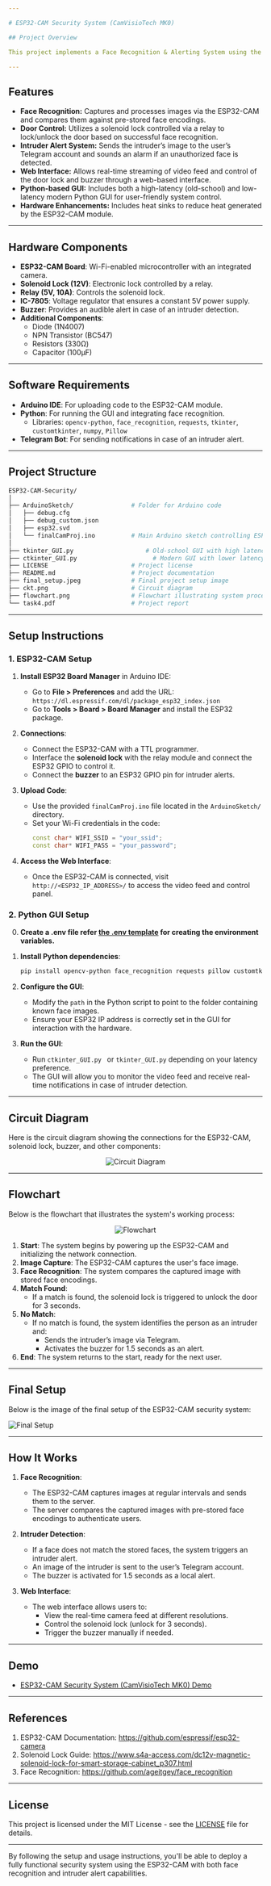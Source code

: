 ```yaml
---

# ESP32-CAM Security System (CamVisioTech MK0)

## Project Overview

This project implements a Face Recognition & Alerting System using the ESP32-CAM module, designed for Task 4 of the IoT Workshop-1 (ECL 108). The system utilizes facial recognition to control a solenoid lock, unlocking the door for 3 seconds when a known person is recognized. If an intruder is detected, the system sends an alert via Telegram and activates a buzzer. Additionally, the system offers a web-based interface for monitoring and control, and a custom desktop application built with Python, Tkinter, and CustomTkinter to manage both the facial recognition and alert system.

---
```


## Features

- **Face Recognition:** Captures and processes images via the ESP32-CAM and compares them against pre-stored face encodings.
- **Door Control:** Utilizes a solenoid lock controlled via a relay to lock/unlock the door based on successful face recognition.
- **Intruder Alert System:** Sends the intruder’s image to the user’s Telegram account and sounds an alarm if an unauthorized face is detected.
- **Web Interface:** Allows real-time streaming of video feed and control of the door lock and buzzer through a web-based interface.
- **Python-based GUI:** Includes both a high-latency (old-school) and low-latency modern Python GUI for user-friendly system control.
- **Hardware Enhancements:** Includes heat sinks to reduce heat generated by the ESP32-CAM module.

---

## Hardware Components

- **ESP32-CAM Board**: Wi-Fi-enabled microcontroller with an integrated camera.
- **Solenoid Lock (12V)**: Electronic lock controlled by a relay.
- **Relay (5V, 10A)**: Controls the solenoid lock.
- **IC-7805**: Voltage regulator that ensures a constant 5V power supply.
- **Buzzer**: Provides an audible alert in case of an intruder detection.
- **Additional Components**: 
  - Diode (1N4007)
  - NPN Transistor (BC547)
  - Resistors (330Ω)
  - Capacitor (100μF)

---

## Software Requirements

- **Arduino IDE**: For uploading code to the ESP32-CAM module.
- **Python**: For running the GUI and integrating face recognition.
  - Libraries: `opencv-python`, `face_recognition`, `requests`, `tkinter`, `customtkinter`, `numpy`, `Pillow`
- **Telegram Bot**: For sending notifications in case of an intruder alert.

---

## Project Structure

```bash
ESP32-CAM-Security/
│
├── ArduinoSketch/                # Folder for Arduino code
│   ├── debug.cfg
│   ├── debug_custom.json
│   ├── esp32.svd
│   └── finalCamProj.ino          # Main Arduino sketch controlling ESP32-CAM
│
├── tkinter_GUI.py                    # Old-school GUI with high latency
├── ctkinter_GUI.py                     # Modern GUI with lower latency
├── LICENSE                       # Project license
├── README.md                     # Project documentation
├── final_setup.jpeg              # Final project setup image
├── ckt.png                       # Circuit diagram
├── flowchart.png                 # Flowchart illustrating system process
└── task4.pdf                     # Project report
```

---

## Setup Instructions

### 1. ESP32-CAM Setup

1. **Install ESP32 Board Manager** in Arduino IDE:
   - Go to **File > Preferences** and add the URL:  
     `https://dl.espressif.com/dl/package_esp32_index.json`
   - Go to **Tools > Board > Board Manager** and install the ESP32 package.

2. **Connections**:
   - Connect the ESP32-CAM with a TTL programmer.
   - Interface the **solenoid lock** with the relay module and connect the ESP32 GPIO to control it.
   - Connect the **buzzer** to an ESP32 GPIO pin for intruder alerts.

3. **Upload Code**:
   - Use the provided `finalCamProj.ino` file located in the `ArduinoSketch/` directory.
   - Set your Wi-Fi credentials in the code:  
     ```cpp
     const char* WIFI_SSID = "your_ssid";
     const char* WIFI_PASS = "your_password";
     ```

4. **Access the Web Interface**:
   - Once the ESP32-CAM is connected, visit `http://<ESP32_IP_ADDRESS>/` to access the video feed and control panel.

### 2. Python GUI Setup

0. **Create a .env file refer [the .env template](./env_file_template.txt) for creating the environment variables.**

1. **Install Python dependencies**:
   ```bash
   pip install opencv-python face_recognition requests pillow customtkinter numpy
   ```

2. **Configure the GUI**:
   - Modify the `path` in the Python script to point to the folder containing known face images.
   - Ensure your ESP32 IP address is correctly set in the GUI for interaction with the hardware.

3. **Run the GUI**:
   - Run `ctkinter_GUI.py ` or `tkinter_GUI.py` depending on your latency preference.
   - The GUI will allow you to monitor the video feed and receive real-time notifications in case of intruder detection.

---

## Circuit Diagram

Here is the circuit diagram showing the connections for the ESP32-CAM, solenoid lock, buzzer, and other components:

<p align="center">
  <img src="ckt.png" alt="Circuit Diagram">
</p>

---

## Flowchart

Below is the flowchart that illustrates the system's working process:

<p align="center">
  <img src="flowchart.png" alt="Flowchart">
</p>

1. **Start**: The system begins by powering up the ESP32-CAM and initializing the network connection.
2. **Image Capture**: The ESP32-CAM captures the user's face image.
3. **Face Recognition**: The system compares the captured image with stored face encodings.
4. **Match Found**:
   - If a match is found, the solenoid lock is triggered to unlock the door for 3 seconds.
5. **No Match**:
   - If no match is found, the system identifies the person as an intruder and:
     - Sends the intruder’s image via Telegram.
     - Activates the buzzer for 1.5 seconds as an alert.
6. **End**: The system returns to the start, ready for the next user.

---

## Final Setup

Below is the image of the final setup of the ESP32-CAM security system:

![Final Setup](final_setup.jpeg)

---

## How It Works

1. **Face Recognition**:
   - The ESP32-CAM captures images at regular intervals and sends them to the server.
   - The server compares the captured images with pre-stored face encodings to authenticate users.

2. **Intruder Detection**:
   - If a face does not match the stored faces, the system triggers an intruder alert.
   - An image of the intruder is sent to the user’s Telegram account.
   - The buzzer is activated for 1.5 seconds as a local alert.

3. **Web Interface**:
   - The web interface allows users to:
     - View the real-time camera feed at different resolutions.
     - Control the solenoid lock (unlock for 3 seconds).
     - Trigger the buzzer manually if needed.

---

## Demo

- [ESP32-CAM Security System (CamVisioTech MK0) Demo](https://www.instagram.com/p/CvfpnTPIu1L/)

---

## References

1. ESP32-CAM Documentation: https://github.com/espressif/esp32-camera
2. Solenoid Lock Guide: https://www.s4a-access.com/dc12v-magnetic-solenoid-lock-for-smart-storage-cabinet_p307.html
3. Face Recognition: https://github.com/ageitgey/face_recognition

---

## License

This project is licensed under the MIT License - see the [LICENSE](LICENSE) file for details.

---

By following the setup and usage instructions, you'll be able to deploy a fully functional security system using the ESP32-CAM with both face recognition and intruder alert capabilities.
